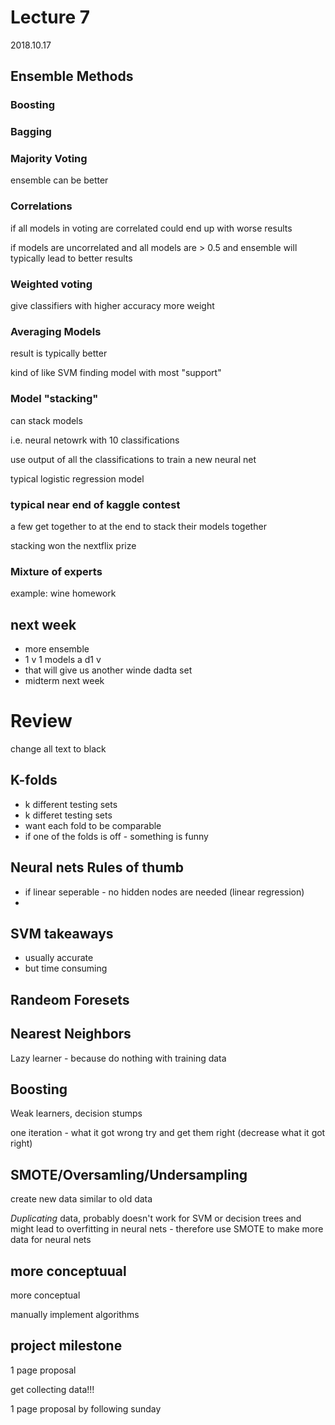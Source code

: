 # Lecture 7

2018.10.17

## Ensemble Methods

### Boosting

### Bagging

### Majority Voting

ensemble can be better

### Correlations

if all models in voting are correlated could end up with worse results

if models are uncorrelated and all models are > 0.5 and ensemble will typically lead to better results

### Weighted voting

give classifiers with higher accuracy more weight

### Averaging Models

result is typically better

kind of like SVM finding model with most "support"

### Model "stacking"

can stack models

i.e. neural netowrk with 10 classifications

use output of all the classifications to train a new neural net

typical logistic regression model

### typical near end of kaggle contest

a few get together to at the end to stack their models together 

stacking won the nextflix prize

### Mixture of experts

example: wine homework

## next week

- more ensemble
- 1 v 1 models a d1 v
- that will give us another winde dadta set
- midterm next week

# Review

change all text to black

## K-folds

- k different testing sets
- k differet testing sets
- want each fold to be comparable
- if one of the folds is off - something is funny

## Neural nets Rules of thumb

- if linear seperable - no hidden nodes are needed (linear regression)
- 

## SVM takeaways

- usually accurate
- but time consuming

## Randeom Foresets

## Nearest Neighbors

Lazy learner - because do nothing with training data

## Boosting

Weak learners, decision stumps

one iteration - what it got wrong
try and get them right (decrease what it got right)


## SMOTE/Oversamling/Undersampling

create new data similar to old data

*Duplicating* data, probably doesn't work for SVM or decision trees and might lead to overfitting in neural nets - therefore use SMOTE to make more data for neural nets


## more conceptuual

more conceptual

manually implement algorithms


## project milestone

1 page proposal

get collecting data!!!

1 page proposal by following sunday


